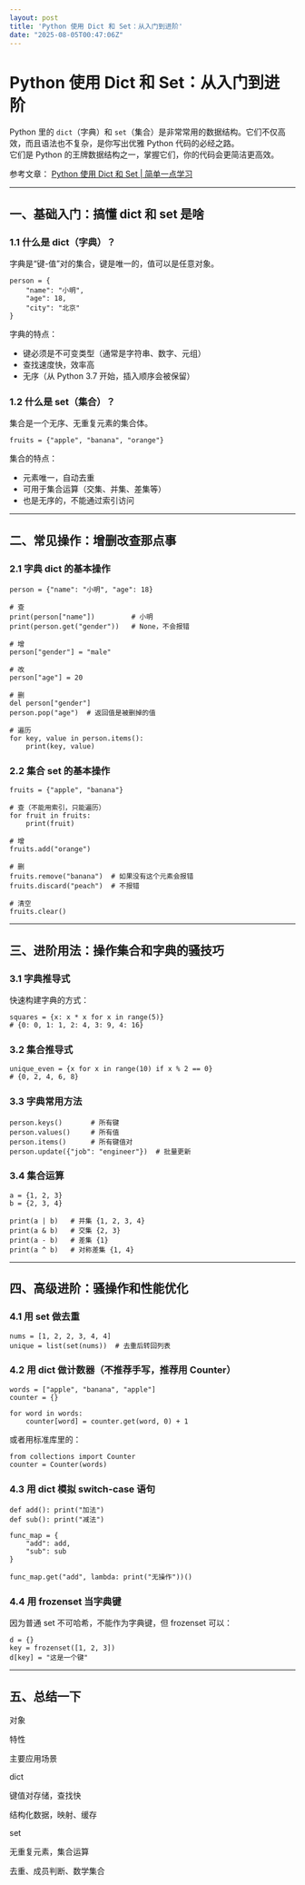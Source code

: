 ```yaml
---
layout: post
title: 'Python 使用 Dict 和 Set：从入门到进阶'
date: "2025-08-05T00:47:06Z"
---
```

Python 使用 Dict 和 Set：从入门到进阶
===========================

Python 里的 `dict`（字典）和 `set`（集合）是非常常用的数据结构。它们不仅高效，而且语法也不复杂，是你写出优雅 Python 代码的必经之路。  
它们是 Python 的王牌数据结构之一，掌握它们，你的代码会更简洁更高效。  
  

参考文章： [Python 使用 Dict 和 Set | 简单一点学习](https://easyeasy.me/770f069/)

  

* * *

一、基础入门：搞懂 dict 和 set 是啥
-----------------------

### 1.1 什么是 dict（字典）？

字典是“键-值”对的集合，键是唯一的，值可以是任意对象。

    person = {
        "name": "小明",
        "age": 18,
        "city": "北京"
    }
    

字典的特点：

*   键必须是不可变类型（通常是字符串、数字、元组）
*   查找速度快，效率高
*   无序（从 Python 3.7 开始，插入顺序会被保留）

### 1.2 什么是 set（集合）？

集合是一个无序、无重复元素的集合体。

    fruits = {"apple", "banana", "orange"}
    

集合的特点：

*   元素唯一，自动去重
*   可用于集合运算（交集、并集、差集等）
*   也是无序的，不能通过索引访问

* * *

二、常见操作：增删改查那点事
--------------

### 2.1 字典 dict 的基本操作

    person = {"name": "小明", "age": 18}
    
    # 查
    print(person["name"])         # 小明
    print(person.get("gender"))   # None，不会报错
    
    # 增
    person["gender"] = "male"
    
    # 改
    person["age"] = 20
    
    # 删
    del person["gender"]
    person.pop("age")  # 返回值是被删掉的值
    
    # 遍历
    for key, value in person.items():
        print(key, value)
    

### 2.2 集合 set 的基本操作

    fruits = {"apple", "banana"}
    
    # 查（不能用索引，只能遍历）
    for fruit in fruits:
        print(fruit)
    
    # 增
    fruits.add("orange")
    
    # 删
    fruits.remove("banana")  # 如果没有这个元素会报错
    fruits.discard("peach")  # 不报错
    
    # 清空
    fruits.clear()
    

* * *

三、进阶用法：操作集合和字典的骚技巧
------------------

### 3.1 字典推导式

快速构建字典的方式：

    squares = {x: x * x for x in range(5)}
    # {0: 0, 1: 1, 2: 4, 3: 9, 4: 16}
    

### 3.2 集合推导式

    unique_even = {x for x in range(10) if x % 2 == 0}
    # {0, 2, 4, 6, 8}
    

### 3.3 字典常用方法

    person.keys()       # 所有键
    person.values()     # 所有值
    person.items()      # 所有键值对
    person.update({"job": "engineer"})  # 批量更新
    

### 3.4 集合运算

    a = {1, 2, 3}
    b = {2, 3, 4}
    
    print(a | b)   # 并集 {1, 2, 3, 4}
    print(a & b)   # 交集 {2, 3}
    print(a - b)   # 差集 {1}
    print(a ^ b)   # 对称差集 {1, 4}
    

* * *

四、高级进阶：骚操作和性能优化
---------------

### 4.1 用 set 做去重

    nums = [1, 2, 2, 3, 4, 4]
    unique = list(set(nums))  # 去重后转回列表
    

### 4.2 用 dict 做计数器（不推荐手写，推荐用 Counter）

    words = ["apple", "banana", "apple"]
    counter = {}
    
    for word in words:
        counter[word] = counter.get(word, 0) + 1
    

或者用标准库里的：

    from collections import Counter
    counter = Counter(words)
    

### 4.3 用 dict 模拟 switch-case 语句

    def add(): print("加法")
    def sub(): print("减法")
    
    func_map = {
        "add": add,
        "sub": sub
    }
    
    func_map.get("add", lambda: print("无操作"))()
    

### 4.4 用 frozenset 当字典键

因为普通 set 不可哈希，不能作为字典键，但 frozenset 可以：

    d = {}
    key = frozenset([1, 2, 3])
    d[key] = "这是一个键"
    

* * *

五、总结一下
------

对象

特性

主要应用场景

dict

键值对存储，查找快

结构化数据，映射、缓存

set

无重复元素，集合运算

去重、成员判断、数学集合